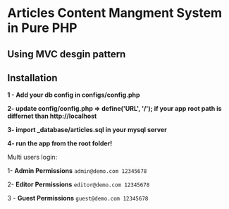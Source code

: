 # Articles Content Mangment System in Pure PHP 
## Using MVC desgin pattern

## Installation

**1 - Add your db config in configs/config.php**

**2- update config/config.php => define('URL', '/'); if your app root path is differnet than http://localhost**

**3- import _database/articles.sql in your mysql server**

**4- run the app from the root folder!**





Multi users login:

1- **Admin Permissions** `admin@demo.com 12345678`

2- **Editor Permissions** `editor@demo.com 12345678`

3 - **Guest Permissions** `guest@demo.com 12345678`
